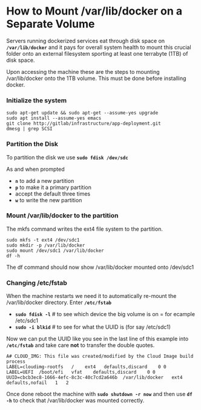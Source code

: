 
# How to Mount /var/lib/docker on a Separate Volume

Servers running dockerized services eat through disk space on **`/var/lib/docker`** and it pays for overall system health to mount this crucial folder onto an external filesystem sporting at least one terrabyte (1TB) of disk space.

Upon accessing the machine these are the steps to mounting /var/lib/docker onto the 1TB volume. This must be done before installing docker.

### Initialize the system

```
sudo apt-get update && sudo apt-get --assume-yes upgrade
sudo apt install --assume-yes emacs
git clone http://gitlab/infrastructure/app-deployment.git
dmesg | grep SCSI
```

### Partition the Disk

To partition the disk we use **`sudo fdisk /dev/sdc`**

As and when prompted

- **`n`** to add a new partition
- **`p`** to make it a primary partition
- accept the default three times
- **`w`** to write the new partition



### Mount /var/lib/docker to the partition

The mkfs command writes the ext4 file system to the partition.

```
sudo mkfs -t ext4 /dev/sdc1
sudo mkdir -p /var/lib/docker
sudo mount /dev/sdc1 /var/lib/docker
df -h
```

The df command should now show /var/lib/docker mounted onto /dev/sdc1


### Changing /etc/fstab

When the machine restarts we need it to automatically re-mount the /var/lib/docker directory. Enter **`/etc/fstab`**

- **`sudo fdisk -l`**  # to see which device the big volume is on = for ecample /etc/sdc1
- **`sudo -i blkid`**  # to see for what the UUID is (for say /etc/sdc1)

Now we can put the UUID like you see in the last line of this example into **`/etc/fstab`** and take care **not** to transfer the double quotes.

```
A# CLOUD_IMG: This file was created/modified by the Cloud Image build process
LABEL=cloudimg-rootfs	/	 ext4	defaults,discard	0 0
LABEL=UEFI	/boot/efi	vfat	defaults,discard	0 0
UUID=cbcb3ec8-1666-4efc-8c3c-40c7cd2a646b  /var/lib/docker   ext4   defaults,nofail   1   2
```

Once done reboot the machine with **`sudo shutdown -r now`** and then use **`df -h`** to check that /var/lib/docker was mounted correctly.

